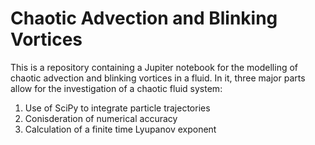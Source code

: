 # Chaotic Advection and Blinking Vortices
This is a repository containing a Jupiter notebook for the modelling of chaotic advection and blinking vortices in a fluid. In it, three major parts allow for the investigation of a chaotic fluid system:
1. Use of SciPy to integrate particle trajectories
2. Conisderation of numerical accuracy
3. Calculation of a finite time Lyupanov exponent
